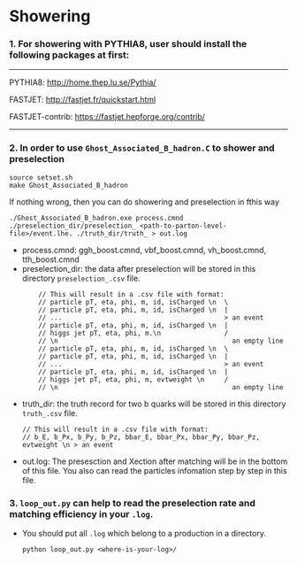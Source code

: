 # Showering


### 1. For showering with PYTHIA8, user should install the following packages at first:

----
PYTHIA8: http://home.thep.lu.se/Pythia/ 

FASTJET: http://fastjet.fr/quickstart.html

FASTJET-contrib: https://fastjet.hepforge.org/contrib/ 

---

### 2. In order to use `Ghost_Associated_B_hadron.C` to shower and preselection

```
source setset.sh
make Ghost_Associated_B_hadron
```
If nothing wrong, then you can do showering and preselection in fthis way

```
./Ghost_Associated_B_hadron.exe process.cmnd ./preselection_dir/preselection_ <path-to-parton-level-file>/event.lhe. ./truth_dir/truth_ > out.log
```
* process.cmnd: ggh_boost.cmnd, vbf_boost.cmnd, vh_boost.cmnd, tth_boost.cmnd
* preselection_dir: the data after preselection will be stored in this directory ```preselection_.csv``` file.
    ```
		// This will result in a .csv file with format:
		// particle pT, eta, phi, m, id, isCharged \n  \
		// particle pT, eta, phi, m, id, isCharged \n  |
		// ...                                         > an event
		// particle pT, eta, phi, m, id, isCharged \n  |
		// higgs jet pT, eta, phi, m.\n                /
		// \n                                            an empty line
		// particle pT, eta, phi, m, id, isCharged \n  \
		// particle pT, eta, phi, m, id, isCharged \n  |
		// ...                                         > an event
		// particle pT, eta, phi, m, id, isCharged \n  |
		// higgs jet pT, eta, phi, m, evtweight \n     /
		// \n                                            an empty line
    ```
* truth_dir: the truth record for two b quarks will be stored in this directory `truth_.csv` file.
     ```
    // This will result in a .csv file with format:
    // b_E, b_Px, b_Py, b_Pz, bbar_E, bbar_Px, bbar_Py, bbar_Pz, evtweight \n > an event
    ```
* out.log: The presesction and Xection after matching will be in the bottom of this file.
           You also can read the particles infomation step by step in this file.
       
### 3. `loop_out.py` can help to read the preselection rate and matching efficiency in your `.log`. 
* You should put all `.log` which belong to a production in a directory.
	 
	```
	python loop_out.py <where-is-your-log>/
	
	```





